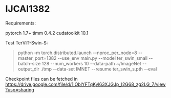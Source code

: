 # IJCAI1382

Requirements:

pytorch 1.7+ timm 0.4.2 cudatoolkit 10.1

Test TerViT-Swin-S:

> python -m torch.distributed.launch --nproc_per_node=8 --master_port=1382 --use_env main.py --model ter_swin_small --batch-size 128 --num_workers 10 --data-path ~/ImageNet --output_dir ./tmp --data-set IMNET --resume ter_swin_s.pth --eval

Checkpoint files can be fetched in https://drive.google.com/file/d/1IOblYFTqKyl63XJGJp_I2G68_zg2LG_7/view?usp=sharing
